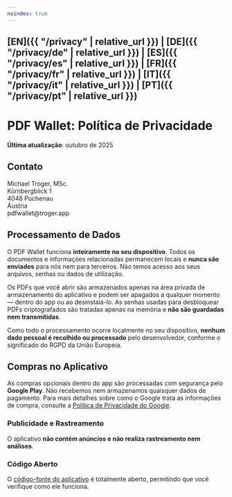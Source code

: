 ```yaml
---
noindex: true
---
```


## [EN]({{ "/privacy" | relative_url }}) | [DE]({{ "/privacy/de" | relative_url }}) | [ES]({{ "/privacy/es" | relative_url }}) | [FR]({{ "/privacy/fr" | relative_url }}) | [IT]({{ "/privacy/it" | relative_url }}) | [PT]({{ "/privacy/pt" | relative_url }})

# PDF Wallet: Política de Privacidade

**Última atualização**: outubro de 2025

## Contato

Michael Troger, MSc.  
Kürnbergblick 1  
4048 Puchenau  
Áustria  
&#112;&#100;&#102;&#119;&#97;&#108;&#108;&#101;&#116;&#64;&#116;&#114;&#111;&#103;&#101;&#114;&#46;&#97;&#112;&#112;

## Processamento de Dados

O PDF Wallet funciona **inteiramente no seu dispositivo**.
Todos os documentos e informações relacionadas permanecem locais e **nunca são enviados** para nós nem para terceiros.
Não temos acesso aos seus arquivos, senhas ou dados de utilização.

Os PDFs que você abrir são armazenados apenas na área privada de armazenamento do aplicativo e podem ser apagados a qualquer momento — dentro do app ou ao desinstalá-lo.
As senhas usadas para desbloquear PDFs criptografados são tratadas apenas na memória e **não são guardadas nem transmitidas**.

Como todo o processamento ocorre localmente no seu dispositivo, **nenhum dado pessoal é recolhido ou processado** pelo desenvolvedor, conforme o significado do RGPD da União Europeia.

## Compras no Aplicativo

As compras opcionais dentro do app são processadas com segurança pelo **Google Play**.
Não recebemos nem armazenamos quaisquer dados de pagamento.
Para mais detalhes sobre como o Google trata as informações de compra, consulte a [Política de Privacidade do Google](https://policies.google.com/privacy).

### Publicidade e Rastreamento

O aplicativo **não contém anúncios e não realiza rastreamento nem análises**.

### Código Aberto

O [código-fonte do aplicativo](https://github.com/michaeltroger/pdfwallet-android) é totalmente aberto, permitindo que você verifique como ele funciona.
